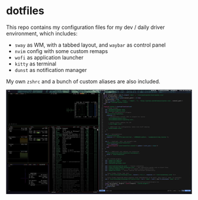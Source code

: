 # dotfiles

This repo contains my configuration files for my dev / daily driver environment, which includes:
- `sway` as WM, with a tabbed layout, and `waybar` as control panel
- `nvim` config with some custom remaps
- `wofi` as application launcher
- `kitty` as terminal
- `dunst` as notification manager

My own `zshrc` and a bunch of custom aliases are also included.

![screenshot](screenshot.png)
